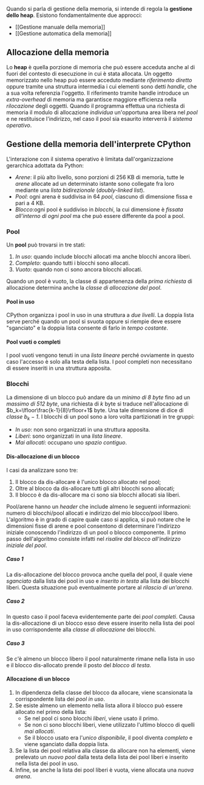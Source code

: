 Quando si parla di gestione della memoria, si intende di regola la **gestione dello heap**.
Esistono fondamentalmente due approcci:
- [[Gestione manuale della memoria]]
- [[Gestione automatica della memoria]]

## Allocazione della memoria
Lo **heap** è quella porzione di memoria che può essere acceduta anche al di fuori del contesto di esecuzione in cui è stata allocata.
Un oggetto memorizzato nello heap può essere acceduto mediante *riferimento diretto* oppure tramite una struttura intermedia i cui elementi sono detti *handle*, che a sua volta referenzia l'oggetto.
Il riferimento tramite handle introduce un *extra-overhead* di memoria ma garantisce maggiore efficienza nella *rilocazione* degli oggetti.
Quando il programma effettua una richiesta di memoria il modulo di allocazione *individua* un'opportuna area libera nel *pool* e ne restituisce l'indirizzo, nel caso il pool sia esaurito interverrà il *sistema operativo*.

## Gestione della memoria dell'interprete CPython
L'interazione con il sistema operativo è limitata dall'organizzazione gerarchica adottata da Python:
- *Arene*: il più alto livello, sono porzioni di 256 KB di memoria, tutte le *arene* allocate ad un determinato istante sono collegate fra loro mediante una *lista bidirezionale* (*doubly-linked list*).
- *Pool*: ogni arena è suddivisa in 64 *pool*, ciascuno di dimensione fissa e pari a 4 KB.
- *Blocco*:ogni pool è suddiviso in *blocchi*, la cui dimensione è *fissata all'interno di ogni pool* ma che può essere differente da pool a pool.

### Pool
Un **pool** può trovarsi in tre stati:
1. *In uso*: quando include blocchi allocati ma anche blocchi ancora liberi.
2. *Completo*: quando tutti i blocchi sono allocati.
3. *Vuoto*: quando non ci sono ancora blocchi allocati.

Quando un pool è vuoto, la classe di appartenenza della *prima richiesta* di allocazione determina anche la *classe di allocazione del pool*.

#### Pool in uso
CPython organizza i pool in uso in una struttura a *due livelli*.
La doppia lista serve perché quando un pool si svuota oppure si riempie deve essere "sganciato" e la doppia lista consente di farlo in *tempo costante*.

#### Pool vuoti o completi
I pool vuoti vengono tenuti in una *lista lineare* perché ovviamente in questo caso l'accesso è solo alla testa della lista.
I pool completi non necessitano di essere inseriti in una struttura apposita.

### Blocchi
La dimensione di un blocco può andare da un *minimo di 8 byte* fino ad un *massimo di 512 byte*, una richiesta di $k$ byte si traduce nell'allocazione di $b_k=\lfloor\frac{k-1}{8}\rfloor+1$ byte.
Una tale dimensione di dice di *classe $b_k-1$*.
I blocchi di un pool sono a loro volta partizionati in tre gruppi:
- *In uso*: non sono organizzati in una struttura apposita.
- *Liberi*: sono organizzati in una *lista lineare*.
- *Mai allocati*: occupano uno *spazio contiguo*.

#### Dis-allocazione di un blocco
I casi da analizzare sono tre:
1. Il blocco da dis-allocare è l'unico blocco allocato nel pool;
2. Oltre al blocco da dis-allocare tutti gli altri blocchi sono allocati;
3. Il blocco è da dis-allocare ma ci sono sia blocchi allocati sia liberi.

Pool/arene hanno un *header* che include almeno le seguenti informazioni: numero di blocchi/pool allocati e indirizzo del mio blocco/pool libero.
L'algoritmo è in grado di capire quale caso si applica, si può notare che le dimensioni fisse di arene e pool consentono di determinare l'indirizzo iniziale conoscendo l'indirizzo di un pool o blocco componente.
Il primo passo dell'algoritmo consiste infatti nel *risalire dal blocco all'indirizzo iniziale del pool*.

##### Caso 1
La dis-allocazione del blocco provoca anche quella del pool, il quale viene *sganciato* dalla lista dei pool in uso e *inserito in testa* alla lista dei blocchi liberi.
Questa situazione può eventualmente portare al *rilascio di un'arena*.

##### Caso 2
In questo caso il pool faceva evidentemente parte dei *pool completi*.
Causa la dis-allocazione di un blocco esso deve essere inserito nella lista dei pool in uso corrispondente alla *classe di allocazione* dei blocchi.

##### Caso 3
Se c'è almeno un blocco libero il pool naturalmente rimane nella lista in uso e il blocco dis-allocato prende il posto del *blocco di testa*.

#### Allocazione di un blocco
1. In dipendenza della classe del blocco da allocare, viene scansionata la corrispondente lista dei *pool in uso*.
2. Se esiste almeno un elemento nella lista allora il blocco può essere allocato nel primo della lista:
	- Se nel pool ci sono blocchi *liberi*, viene usato il primo.
	- Se non ci sono blocchi liberi, viene utilizzato l'ultimo blocco di quelli *mai allocati*.
	- Se il blocco usato era l'*unico disponibile*, il pool diventa *completo* e viene sganciato dalla doppia lista.
3. Se la lista dei pool relativa alla classe da allocare non ha elementi, viene prelevato un *nuovo pool* dalla testa della lista dei pool liberi e inserito nella lista dei pool in uso.
4. Infine, se anche la lista dei pool liberi è vuota, viene allocata una *nuova arena*.

###